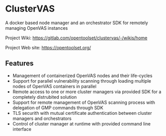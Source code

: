 # ClusterVAS

A docker based node manager and an orchestrator SDK for remotely managing OpenVAS instances

Project Wiki: https://gitlab.com/opentoolset/clustervas/-/wikis/home

Project Web site: https://opentoolset.org/

## Features
* Management of containerized OpenVAS nodes and their life-cycles
* Support for parallel vulnerability scanning through loading multiple nodes of OpenVAS containers in parallel
* Remote access to one or more cluster managers via provided SDK for a completely distrubited solution
* Support for remote management of OpenVAS scanning process with delegation of GMP commands through SDK
* TLS securith with mutual certificate authentication between cluster managers and orchestrators
* Control of cluster manager at runtime with provided command line interface

